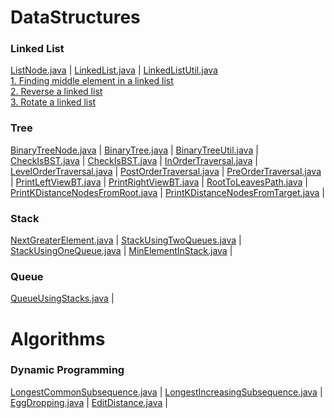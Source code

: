 # DataStructures

### Linked List 
[ListNode.java](src/main/java/practise/datastructures/linkedlist/ListNode.java) |
[LinkedList.java](src/main/java/practise/datastructures/linkedlist/LinkedList.java) |
[LinkedListUtil.java](src/main/java/practise/datastructures/linkedlist/LinkedListUtil.java) <br />
[1. Finding middle element in a linked list](src/main/java/practise/datastructures/linkedlist/MiddleElementInLinkedList.java) <br />
[2. Reverse a linked list](src/main/java/practise/datastructures/linkedlist/ReverseLinkedList.java) <br />
[3. Rotate a linked list](src/main/java/practise/datastructures/linkedlist/RotateLinkedList.java) <br />


### Tree 
[BinaryTreeNode.java](src/main/java/practise/datastructures/BinaryTree/BinaryTreeNode.java) |
[BinaryTree.java](src/main/java/practise/datastructures/BinaryTree/BinaryTree.java) |
[BinaryTreeUtil.java](src/main/java/practise/datastructures/BinaryTree/BinaryTreeUtil.java) |
[CheckIsBST.java](src/main/java/practise/datastructures/BinaryTree/CheckIsBST.java) |
[CheckIsBST.java](src/main/java/practise/datastructures/BinaryTree/CheckIsBST.java) |
[InOrderTraversal.java](src/main/java/practise/datastructures/BinaryTree/InOrderTraversal.java) |
[LevelOrderTraversal.java](src/main/java/practise/datastructures/BinaryTree/LevelOrderTraversal.java) |
[PostOrderTraversal.java](src/main/java/practise/datastructures/BinaryTree/PostOrderTraversal.java) |
[PreOrderTraversal.java](src/main/java/practise/datastructures/BinaryTree/PreOrderTraversal.java) |
[PrintLeftViewBT.java](src/main/java/practise/datastructures/BinaryTree/PrintLeftViewBT.java) |
[PrintRightViewBT.java](src/main/java/practise/datastructures/BinaryTree/PrintRightViewBT.java) |
[RootToLeavesPath.java](src/main/java/practise/datastructures/BinaryTree/RootToLeavesPath.java) |
[PrintKDistanceNodesFromRoot.java](src/main/java/practise/datastructures/BinaryTree/PrintKDistanceNodesFromRoot.java) |
[PrintKDistanceNodesFromTarget.java](src/main/java/practise/datastructures/BinaryTree/PrintKDistanceNodesFromTarget.java) |


### Stack 
[NextGreaterElement.java](src/main/java/practise/datastructures/stack/NextGreaterElement.java) |
[StackUsingTwoQueues.java](src/main/java/practise/datastructures/stack/StackUsingTwoQueues.java) |
[StackUsingOneQueue.java](src/main/java/practise/datastructures/stack/StackUsingOneQueue.java) |
[MinElementInStack.java](src/main/java/practise/datastructures/stack/MinElementInStack.java) |


### Queue 
[QueueUsingStacks.java](src/main/java/practise/datastructures/queue/QueueUsingStacks.java) |



# Algorithms

### Dynamic Programming 
[LongestCommonSubsequence.java](src/main/java/practise/algorithms/dp/LongestCommonSubsequence.java) |
[LongestIncreasingSubsequence.java](src/main/java/practise/algorithms/dp/LongestIncreasingSubsequence.java) |
[EggDropping.java](src/main/java/practise/algorithms/dp/EggDropping.java) |
[EditDistance.java](src/main/java/practise/algorithms/dp/EditDistance.java) |